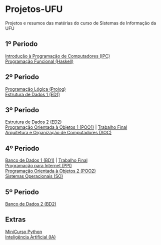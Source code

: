 # Projetos-UFU
Projetos e resumos das matérias do curso de Sistemas de Informação da UFU

## 1º Periodo
[Introdução à Programação de Computadores (IPC)](https://github.com/Ellen172/UFU-IPC) <br/>
[Programação Funcional (Haskell)](https://github.com/Ellen172/UFU-Haskell) <br/>

## 2º Periodo 
[Programação Lógica (Prolog)](https://github.com/Ellen172/UFU-Prolog) <br/>
[Estrutura de Dados 1 (ED1)](https://github.com/Ellen172/UFU-ED1) <br/>

## 3º Periodo
[Estrutura de Dados 2 (ED2)](https://github.com/Ellen172/UFU-ED2) <br/>
[Programação Orientada à Objetos 1 (POO1)](https://github.com/Ellen172/UFU-POO1) | [Trabalho Final](https://github.com/Ellen172/UFU-POO1-TrabalhoFinal) <br/>
[Arquitetura e Organização de Computadores (AOC)](https://github.com/Ellen172/UFU-AOC) <br/>

## 4º Periodo 
[Banco de Dados 1 (BD1)](https://github.com/Ellen172/UFU-BD1) | [Trabalho Final](https://github.com/Ellen172/UFU-BD1-TrabalhoFinal) <br/>
[Programação para Internet (PPI)](https://github.com/Ellen172/UFU-PPI) <br/>
[Programação Orientada à Objetos 2 (POO2)](https://github.com/Ellen172/UFU-POO2) <br/>
[Sistemas Operacionais (SO)](https://github.com/Ellen172/UFU-SO) <br/>

## 5º Periodo
[Banco de Dados 2 (BD2)](https://github.com/Ellen172/UFU-BD2) <br/>

## Extras
[MiniCurso Python](https://github.com/Ellen172/UFU-Python) <br/>
[Inteligência Artificial (IA)](https://github.com/Ellen172/UFU-IA) <br/>
